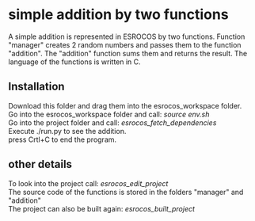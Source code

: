 <h1>simple addition by two functions</h1>

A simple addition is represented in ESROCOS by two functions.
Function "manager" creates 2 random numbers and passes them to the function "addition".
The "addition" function sums them and returns the result. 
The language of the functions is written in C.

<h2>Installation</h2>

Download this folder and drag them into the esrocos_workspace folder.</br>
Go into the esrocos_workspace folder and call: <em>source env.sh</em></br>
Go into the project folder and call: <em>esrocos_fetch_dependencies</em></br>
Execute ./run.py to see the addition.</br>
press Crtl+C to end the program. 

<h2>other details</h2>

To look into the project call: <em>esrocos_edit_project</em></br>
The source code of the functions is stored in the folders "manager" and "addition"</br>
The project can also be built again: <em>esrocos_built_project</em>
